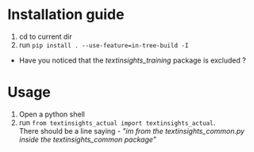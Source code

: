 
# Installation guide

1. cd to current dir
2. run `pip install . --use-feature=in-tree-build -I`  

* Have you noticed that the *textinsights_training* package is excluded ? 

# Usage
1. Open a python shell
2. run `from textinsights_actual import textinsights_actual`.  
   There should be a line saying - *"im from the textinsights_common.py inside the textinsights_common package"*